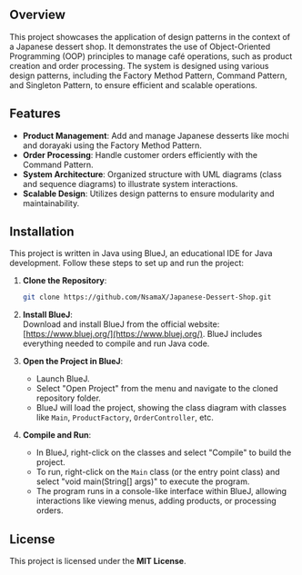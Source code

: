 ## Overview

This project showcases the application of design patterns in the context of a Japanese dessert shop. It demonstrates the use of Object-Oriented Programming (OOP) principles to manage café operations, such as product creation and order processing. The system is designed using various design patterns, including the Factory Method Pattern, Command Pattern, and Singleton Pattern, to ensure efficient and scalable operations.

## Features

- **Product Management**: Add and manage Japanese desserts like mochi and dorayaki using the Factory Method Pattern.
- **Order Processing**: Handle customer orders efficiently with the Command Pattern.
- **System Architecture**: Organized structure with UML diagrams (class and sequence diagrams) to illustrate system interactions.
- **Scalable Design**: Utilizes design patterns to ensure modularity and maintainability.

## Installation

This project is written in Java using BlueJ, an educational IDE for Java development. Follow these steps to set up and run the project:

1. **Clone the Repository**:  
   ```bash
   git clone https://github.com/NsamaX/Japanese-Dessert-Shop.git
   ```

2. **Install BlueJ**:  
   Download and install BlueJ from the official website: [https://www.bluej.org/](https://www.bluej.org/). BlueJ includes everything needed to compile and run Java code.

3. **Open the Project in BlueJ**:  
   - Launch BlueJ.  
   - Select "Open Project" from the menu and navigate to the cloned repository folder.  
   - BlueJ will load the project, showing the class diagram with classes like `Main`, `ProductFactory`, `OrderController`, etc.

4. **Compile and Run**:  
   - In BlueJ, right-click on the classes and select "Compile" to build the project.  
   - To run, right-click on the `Main` class (or the entry point class) and select "void main(String[] args)" to execute the program.  
   - The program runs in a console-like interface within BlueJ, allowing interactions like viewing menus, adding products, or processing orders.

## License

This project is licensed under the **MIT License**.